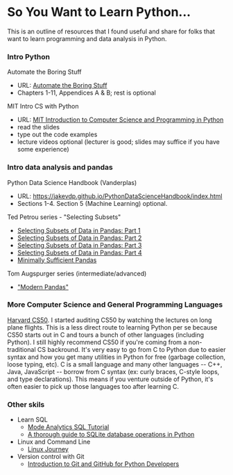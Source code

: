 # So You Want to Learn Python...

This is an outline of resources that I found useful and share for folks that want to learn programming and data analysis in Python.

### Intro Python

Automate the Boring Stuff
* URL: [Automate the Boring Stuff](http://automatetheboringstuff.com/)
* Chapters 1-11, Appendices A & B; rest is optional

MIT Intro CS with Python
* URL: [MIT Introduction to Computer Science and Programming in Python](https://ocw.mit.edu/courses/electrical-engineering-and-computer-science/6-0001-introduction-to-computer-science-and-programming-in-python-fall-2016/lecture-slides-code/)
* read the slides
* type out the code examples
* lecture videos optional (lecturer is good; slides may suffice if you have some experience)

### Intro data analysis and pandas

Python Data Science Handbook (Vanderplas)
* URL: https://jakevdp.github.io/PythonDataScienceHandbook/index.html
* Sections 1-4. Section 5 (Machine Learning) optional.

Ted Petrou series - "Selecting Subsets"
* [Selecting Subsets of Data in Pandas: Part 1](https://medium.com/dunder-data/selecting-subsets-of-data-in-pandas-6fcd0170be9c)
* [Selecting Subsets of Data in Pandas: Part 2](https://medium.com/dunder-data/selecting-subsets-of-data-in-pandas-39e811c81a0c)
* [Selecting Subsets of Data in Pandas: Part 3](https://medium.com/dunder-data/selecting-subsets-of-data-in-pandas-part-3-d5704b4b9116)
* [Selecting Subsets of Data in Pandas: Part 4](https://medium.com/dunder-data/selecting-subsets-of-data-in-pandas-part-4-c4216f84d388)
* [Minimally Sufficient Pandas](https://medium.com/dunder-data/minimally-sufficient-pandas-a8e67f2a2428)

Tom Augspurger series (intermediate/advanced)
* ["Modern Pandas"](https://tomaugspurger.github.io/modern-1-intro.html)

### More Computer Science and General Programming Languages
[Harvard CS50](https://cs50.harvard.edu/). I started auditing CS50 by watching the lectures on long plane flights. This is a less direct route to learning Python per se because CS50 starts out in C and tours a bunch of other languages (including Python). I still highly recommend CS50 if you're coming from a non-traditional CS backround. It's very easy to go from C to Python due to easier syntax and how you get many utilities in Python for free (garbage collection, loose typing, etc). C is a small language and many other languages -- C++, Java, JavaScript -- borrow from C syntax (ex: curly braces, C-style loops, and type declarations). This means if you venture outside of Python, it's often easier to pick up those languages too after learning C.

### Other skils
* Learn SQL
  * [Mode Analytics SQL Tutorial](https://mode.com/sql-tutorial/)
  * [A thorough guide to SQLite database operations in Python](https://sebastianraschka.com/Articles/2014_sqlite_in_python_tutorial.html)
* Linux and Command Line
  * [Linux Journey](https://linuxjourney.com/)
* Version control with Git
  * [Introduction to Git and GitHub for Python Developers](https://realpython.com/python-git-github-intro/)
